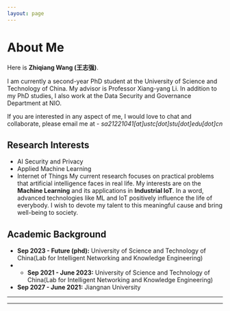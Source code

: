 ```yaml
---
layout: page
---
```


# About Me



Here is **Zhiqiang Wang (王志强)**.

I am currently a second-year PhD student at the University of Science and Technology of China. My advisor is Professor Xiang-yang Li. In addition to my PhD studies, I also work at the Data Security and Governance Department at NIO. 

If you are interested in any aspect of me, I would love to chat and collaborate, please email me at - *sa21221041[at]ustc[dot]stu[dot]edu[dot]cn*

## Research Interests

- AI Security and Privacy
- Applied Machine Learning
- Internet of Things
My current research focuses on practical problems that artificial intelligence faces in real life. My interests are on the **Machine Learning** and its applications in **Industrial IoT**. In a word, advanced technologies like ML and IoT positively influence the life of everybody.  I wish to devote my talent to this meaningful cause and bring well-being to society.

## Academic Background

- **Sep 2023 - Future (phd):** University of Science and Technology of China(Lab for Intelligent Networking and Knowledge Engineering)
- - **Sep 2021 - June 2023:** University of Science and Technology of China(Lab for Intelligent Networking and Knowledge Engineering)
- **Sep 2027 - June 2021:** Jiangnan University

---



---


